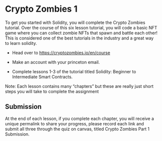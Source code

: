 # Crypto Zombies 1

To get you started with Solidity, you will complete the Crypto Zombies tutorial. Over the course of this six lesson tutorial, you will code a basic NFT game where you can collect zombie NFTs that spawn and battle each other! This is considered one of the best tutorials in the industry and a great way to learn solidity. 


- Head over to https://cryptozombies.io/en/course

- Make an account with your princeton email. 

- Complete lessons 1-3 of the tutorial titled Solidity: Beginner to Intermediate Smart Contracts. 

Note: Each lesson contains many “chapters” but these are really just short steps you will take to complete the assignment

## Submission
At the end of each lesson, if you complete each chapter, you will receive a unique permalink to share your progress, please record each link and submit all three through the quiz on canvas, titled Crypto Zombies Part 1 Submission.

